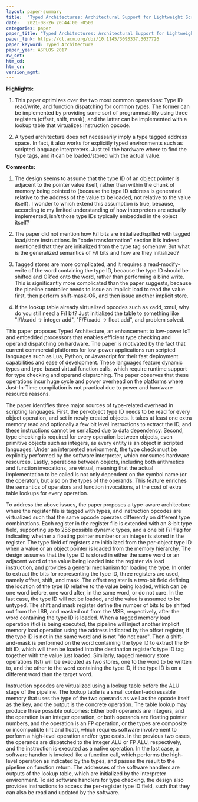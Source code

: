 ```yaml
---
layout: paper-summary
title:  "Typed Architectures: Architectural Support for Lightweight Scripting"
date:   2021-08-26 20:44:00 -0500
categories: paper
paper_title: "Typed Architectures: Architectural Support for Lightweight Scripting"
paper_link: https://dl.acm.org/doi/10.1145/3093337.3037726
paper_keyword: Typed Architecture
paper_year: ASPLOS 2017
rw_set:
htm_cd:
htm_cr:
version_mgmt:
---
```


**Highlights:**

1. This paper optimizes over the two most common operations: Type ID read/write, and function dispatching for 
   common types. The former can be implemented by providing some sort of programmability using three registers
   (offset, shift, mask), and the latter can be implemented with a lookup table that virtualizes instruction opcode.

2. A typed architecture does not necessarily imply a type tagged address space. In fact, it also works for explicitly
   typed environments such as scripted language interpreters. Just tell the hardware where to find the type tags, and
   it can be loaded/stored with the actual value.



**Comments:**

1. The design seems to assume that the type ID of an object pointer is adjacent to the pointer value itself,
   rather than within the chunk of memory being pointed to (because the type ID address is generated relative to 
   the address of the value to be loaded, not relative to the value itself).
   I wonder to which extend this assumption is true, because, according to my limited understanding of how 
   interpreters are actually implemented, isn't those type IDs typically embedded in the object itself?   

2. The paper did not mention how F/I bits are initialized/spilled with tagged load/store instructions.
   In "code transformation" section it is indeed mentioned that they are initialized from the type tag somehow.
   But what is the generalized semantics of F/I bits and how are they initialized?

3. Tagged stores are more complicated, and it requires a read-modify-write of the word containing the type ID,
   because the type ID should be shifted and OR'ed onto the word, rather than performing a blind write.
   This is significantly more complicated than the paper suggests, because the pipeline controller needs to 
   issue an implicit load to read the value first, then perform shift-mask-OR, and then issue another implicit store.

4. If the lookup table already virtualized opcodes such as xadd, xmul, why do you still need a F/I bit?
   Just initialized the table to something like "I/I/xadd -> integer add", "F/F/xadd -> float add", and problem solved.

This paper proposes Typed Architecture, an enhancement to low-power IoT and embedded processors that enables efficient
type checking and operand dispatching on hardware.
The paper is motivated by the fact that current commercial platforms for low-power applications run scripted languages
such as Lua, Python, or Javascript for their fast deployment capabilities and ease of development.
These languages feature dynamic types and type-based virtual function calls, which require runtime support for type
checking and operand dispatching.
The paper observes that these operations incur huge cycle and power overhead on the platforms where Just-In-Time 
compilation is not practical due to power and hardware resource reasons.

The paper identifies three major sources of type-related overhead in scripting languages.
First, the per-object type ID needs to be read for every object operation, and set in newly created objects. It
takes at least one extra memory read and optionally a few bit level instructions to extract the ID, and these 
instructions cannot be serialized due to data dependency.
Second, type checking is required for every operation between objects, even primitive objects such as integers, 
as every entity is an object in scripted languages. 
Under an interpreted environment, the type check must be explicitly performed by the software interpreter, which 
consumes hardware resources. 
Lastly, operations between objects, including both arithmetics and function invocations, are virtual, meaning that
the actual implementation to be called is not only dependent on the symbol name (or the operator), but also on
the types of the operands. This feature enriches the semantics of operators and function invocations, at the 
cost of extra table lookups for every operation.

To address the above issues, the paper proposes a type-aware architecture where the register file is tagged with types,
and instruction opcodes are virtualized such that the same opcode operates differently on different type combinations.
Each register in the register file is extended with an 8-bit type field, supporting up to 256 possible dynamic types, 
and a one bit F/I flag for indicating whether a floating pointer number or an integer is stored in the register.
The type field of registers are initialized from the per-object type ID when a value or an object pointer is 
loaded from the memory hierarchy.
The design assumes that the type ID is stored in either the same word or an adjacent word of the value being loaded
into the register via load instruction, and provides a general mechanism for loading the type. 
In order to extract the bits for representing the type ID, three registers are used, namely offset, shift, and mask.
The offset register is a two-bit field defining the location of the type ID relative to the value being loaded,
which can be one word before, one word after, in the same word, or do not care. In the last case, the type ID will
not be loaded, and the value is assumed to be untyped.
The shift and mask register define the number of bits to be shifted out from the LSB, and masked out from the MSB, 
respectively, after the word containing the type ID is loaded.
When a tagged memory load operation (tld) is being executed, the pipeline will inject another implicit memory 
load operation using the address indicated by the offset register, if the type ID is not in the same word and is 
not "do not care". Then a shift-and-mask is performed on the word containing the type ID to extract the 8-bit ID, 
which will then be loaded into the destination register's type ID tag together with the value just loaded.
Similarly, tagged memory store operations (tst) will be executed as two stores, one to the word to be written to,
and the other to the word containing the type ID, if the type ID is on a different word than the target word.

Instruction opcodes are virtualized using a lookup table before the ALU stage of the pipeline. 
The lookup table is a small content-addressable memory that uses the type of the two operands as well as the 
opcode itself as the key, and the output is the concrete operation.
The table lookup may produce three possible outcomes: Either both operands are integers, and the operation is 
an integer operation, or both operands are floating pointer numbers, and the operation is an FP operation,
or the types are composite or incompatible (int and float), which requires software involvement to perform
a high-level operation and/or type casts.
In the previous two cases, the operands are dispatched to the integer ALU or FP ALU, respectively, and the 
instruction is executed as a native operation.
In the last case, a software handler is invoked like a function call, which performs the high-level operation 
as indicated by the types, and passes the result to the pipeline on function return.
The addresses of the software handlers are outputs of the lookup table, which are initialized by the interpreter
environment.
To aid software handlers for type checking, the design also provides instructions to access the per-register type ID
field, such that they can also be read and updated by the software.
